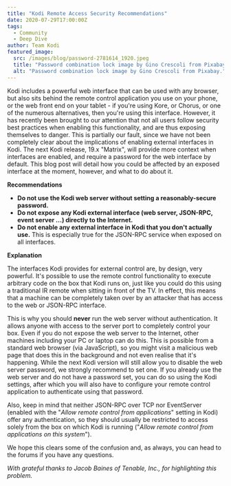 ```yaml
---
title: "Kodi Remote Access Security Recommendations"
date: 2020-07-29T17:00:00Z
tags:
  - Community
  - Deep Dive
author: Team Kodi
featured_image:
  src: /images/blog/password-2781614_1920.jpeg
  title: "Password combination lock image by Gino Crescoli from Pixabay."
  alt: "Password combination lock image by Gino Crescoli from Pixabay."
---
```


Kodi includes a powerful web interface that can be used with any browser, but also sits behind the remote control application you use on your phone, or the web front end on your tablet - if you're using Kore, or Chorus, or one of the numerous alternatives, then you're using this interface. However, it has recently been brought to our attention that not all users follow security best practices when enabling this functionality, and are thus exposing themselves to danger. This is partially our fault, since we have not been completely clear about the implications of enabling external interfaces in Kodi. The next Kodi release, 19.x "Matrix", will provide more context when interfaces are enabled, and require a password for the web interface by default. This blog post will detail how you could be affected by an exposed interface at the moment, however, and what to do about it.

**Recommendations**

- **Do not use the Kodi web server without setting a reasonably-secure password.**
- **Do not expose any Kodi external interface (web server, JSON-RPC, event server ...) directly to the Internet.**
- **Do not enable any external interface in Kodi that you don't actually use.** This is especially true for the JSON-RPC service when exposed on all interfaces.

**Explanation**

The interfaces Kodi provides for external control are, by design, very powerful. It's possible to use the remote control functionality to execute arbitrary code on the box that Kodi runs on, just like you could do this using a traditional IR remote when sitting in front of the TV. In effect, this means that a machine can be completely taken over by an attacker that has access to the web or JSON-RPC interface.

This is why you should **never** run the web server without authentication. It allows anyone with access to the server port to completely control your box. Even if you do not expose the web server to the Internet, other machines including your PC or laptop can do this. This is possible from a standard web browser (via JavaScript), so you might visit a malicious web page that does this in the background and not even realise that it's happening. While the next Kodi version will still allow you to disable the web server password, we strongly recommend to set one. If you already use the web server and do not have a password set, you can do so using the Kodi settings, after which you will also have to configure your remote control application to authenticate using that password.

Also, keep in mind that neither JSON-RPC over TCP nor EventServer (enabled with the "_Allow remote control from applications_" setting in Kodi) offer any authentication, so they should usually be restricted to access solely from the box on which Kodi is running ("_Allow remote control from applications on this system_").

We hope this clears some of the confusion and, as always, you can head to the forums if you have any questions.

_With grateful thanks to Jacob Baines of Tenable, Inc., for highlighting this problem._
